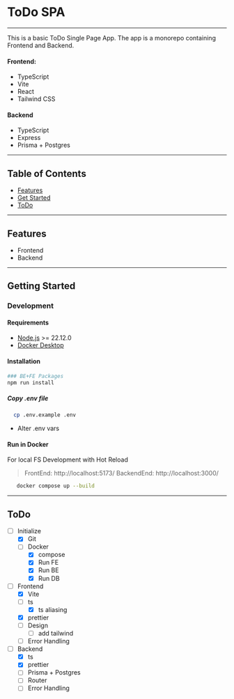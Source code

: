 # ToDo SPA
___
This is a basic ToDo Single Page App.
The app is a monorepo containing Frontend and Backend.
#### Frontend:
- TypeScript
- Vite
- React
- Tailwind CSS
#### Backend
- TypeScript
- Express
- Prisma + Postgres
___

## Table of Contents

- [Features](#features)
- [Get Started](#get-started)
- [ToDo](#todo)

___

## Features

- Frontend
- Backend

___

## Getting Started

### Development

#### Requirements
- [Node.js](https://nodejs.org/en/download) >= 22.12.0
- [Docker Desktop](https://www.docker.com/products/docker-desktop/)

#### Installation
```sh
### BE+FE Packages
npm run install
```

##### Copy .env file
```sh
  cp .env.example .env
```
- Alter .env vars


#### Run in Docker
For local FS Development with Hot Reload
>FrontEnd:  http://localhost:5173/
>BackendEnd:  http://localhost:3000/

```sh
   docker compose up --build    
```

___

## ToDo
- [ ] Initialize
    - [x] Git
    - [ ] Docker
      - [x] compose
      - [x] Run FE
      - [x] Run BE
      - [x] Run DB
- [ ] Frontend
  - [x] Vite
  - [ ] ts 
    - [x] ts aliasing
  - [x] prettier 
  - [ ] Design
      - [ ] add tailwind
  - [ ] Error Handling
- [ ] Backend
  - [x] ts
  - [x] prettier
  - [ ] Prisma + Postgres
  - [ ] Router
  - [ ] Error Handling
